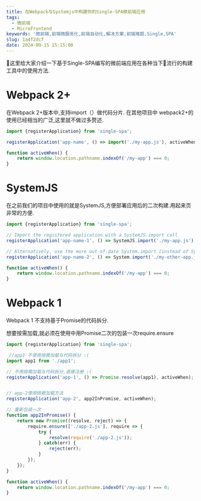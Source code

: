 ```yaml
---
title: 在Webpack与Systemjs中构建你的Single-SPA微前端应用
tags:
  - 微前端
  - MicroFrontend
keywords: '微前端,前端微服务化,前端自动化,解决方案,前端难题,Single,SPA'
slug: 1a4f2dcf
date: 2024-09-15 15:15:00
---
```


这里给大家介绍一下基于Single-SPA编写的微前端应用在各种当下流行的构建工具中的使用方法.

# Webpack 2+
在Webpack 2+版本中,支持import（）做代码分片. 在其他项目中 webpack2+的使用已经相当的广泛,这里就不做过多赘述.

```js
import {registerApplication} from 'single-spa';

registerApplication('app-name', () => import('./my-app.js'), activeWhen);

function activeWhen() {
    return window.location.pathname.indexOf('/my-app') === 0;
}

```

# SystemJS
在之前我们的项目中使用的就是SystemJS,方便部署应用后的二次构建.用起来页非常的方便.

```js
import {registerApplication} from 'single-spa';

// Import the registered application with a SystemJS.import call
registerApplication('app-name-1', () => SystemJS.import('./my-app.js'), activeWhen);

// Alternatively, use the more out-of-date System.import (instead of SystemJS.import)
registerApplication('app-name-2', () => System.import('./my-other-app.js'), activeWhen);

function activeWhen() {
    return window.location.pathname.indexOf('/my-app') === 0;
}
```


# Webpack 1

Webpack 1 不支持基于Promise的代码拆分.

想要按需加载,就必须在使用中用Promise二次的包装一次require.ensure

```js
import {registerApplication} from 'single-spa';

 //app1 不使用按需加载与代码拆分 :(
import app1 from './app1';

// 不用按需加载与代码拆分,直接注册 :(
registerApplication('app-1', () => Promise.resolve(app1), activeWhen);


// app-2使用依赖加载方法
registerApplication('app-2', app2InPromise, activeWhen);

// 重新包装一次
function app2InPromise() {
    return new Promise((resolve, reject) => {
        require.ensure(['./app-2.js'], require => {
            try {
                resolve(require('./app-2.js'));
            } catch(err) {
                reject(err);
            }
        });
    });
}

function activeWhen() {
    return window.location.pathname.indexOf('/my-app') === 0;
}
```